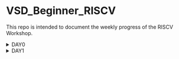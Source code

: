 # VSD_Beginner_RISCV
This repo is intended to document the weekly progress of the RISCV Workshop.

<details>
  <summary>DAY0</summary>

1.install Yosys

2.install iverilog

3.install gtkwave

## Yosys Installation

-  git clone https://github.com/YosysHQ/yosys.git
![image](https://github.com/hafizuddinsyed/VSD_Beginner_RISCV/assets/30310985/721dd3c7-d75c-468a-81c3-e9818c73c906)

-   sudo apt-get install build-essential clang bison flex \
    libreadline-dev gawk tcl-dev libffi-dev git \
    graphviz xdot pkg-config python3 libboost-system-dev \
    libboost-python-dev libboost-filesystem-dev zlib1g-dev
-   make config-gcc
-   make

    ![image](https://github.com/hafizuddinsyed/VSD_Beginner_RISCV/assets/30310985/434d6d89-a2dc-46ae-b0d5-0a55dd6b0472)
    ![image](https://github.com/hafizuddinsyed/VSD_Beginner_RISCV/assets/30310985/d1ac4a3e-b51e-449d-a6d4-569d755bf22f)

## iverilog and gtkwave installation
Steps to install iverilog and gtkwave
1. sudo apt-get install iverilog
2. sudo apt update
3. sudo apt install gtkwave

![image](https://github.com/hafizuddinsyed/VSD_Beginner_RISCV/assets/30310985/01137a8d-1e96-4289-968a-eeaf64b89510)
</details>
<details>
  <summary>DAY1</summary>

Task1: Identify the input ports and output ports of the Universal Asynchronous Receiver Transmitter Protocol based Hardware Transmitter
   ![image](https://github.com/hafizuddinsyed/VSD_Beginner_RISCV/assets/30310985/13e7f7be-9fe8-4abf-8e19-70343d664655)

Task2: Input and output waveforms

   ![image](https://github.com/hafizuddinsyed/VSD_Beginner_RISCV/assets/30310985/34495261-f516-4010-aa62-3ebc24f10089)


</details>
